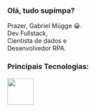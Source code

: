 ### Olá, tudo supimpa? 

Prazer, Gabriel Mügge 😀.<br>
Dev Fullstack,<br>
Cientista de dados e<br>
Desenvolvedor RPA.

### Principais Tecnologias:
<img src="https://cdn.jsdelivr.net/gh/devicons/devicon/icons/html5/html5-original.svg" width='60px'>


          

